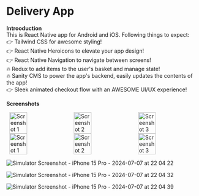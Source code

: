 # Delivery App
<b>Introoduction</b><br>
This is React Native app for Android and iOS. Following things to expect:<br>
👉 Tailwind CSS for awesome styling!<br>
👉 React Native Heroicons to elevate your app design!<br>
👉 React Native Navigation to navigate between screens!<br>
🔥 Redux to add items to the user's basket and manage state!<br>
🔥 Sanity CMS to power the app's backend, easily updates the contents of the app!<br>
👉 Sleek animated checkout flow with an AWESOME UI/UX experience!<br>

<b>Screenshots</b><br>
<div style="display: flex; justify-content: space-around;">
  <img src="https://github.com/Asim-7/Deliver-App/assets/25628828/acc3477e-e986-4cbb-8371-c3263303f7e0" alt="Screenshot 1" width="30%">
  <img src="https://github.com/Asim-7/Deliver-App/assets/25628828/65d04f0d-97e0-4817-8d0c-f43f67264ae0" alt="Screenshot 2" width="30%">
  <img src="https://github.com/Asim-7/Deliver-App/assets/25628828/b23891b0-7b07-4897-9728-195f736c4090" alt="Screenshot 3" width="30%">
</div>

<div style="display: flex; justify-content: space-around;">
  <img src="https://github.com/Asim-7/Deliver-App/assets/25628828/ec0c4454-d5c7-44af-a234-a69a30e9a036" alt="Screenshot 1" width="30%">
  <img src="https://github.com/Asim-7/Deliver-App/assets/25628828/8e34871c-b622-4e2b-ac40-9be1fe7c4726" alt="Screenshot 2" width="30%">
  <img src="https://github.com/Asim-7/Deliver-App/assets/25628828/e55b938a-7214-42b3-8e53-5f69cbae243b" alt="Screenshot 3" width="30%">
</div>


![Simulator Screenshot - iPhone 15 Pro - 2024-07-07 at 22 04 22](https://github.com/Asim-7/Deliver-App/assets/25628828/ec0c4454-d5c7-44af-a234-a69a30e9a036)

![Simulator Screenshot - iPhone 15 Pro - 2024-07-07 at 22 04 32](https://github.com/Asim-7/Deliver-App/assets/25628828/8e34871c-b622-4e2b-ac40-9be1fe7c4726)

![Simulator Screenshot - iPhone 15 Pro - 2024-07-07 at 22 04 39](https://github.com/Asim-7/Deliver-App/assets/25628828/e55b938a-7214-42b3-8e53-5f69cbae243b)
